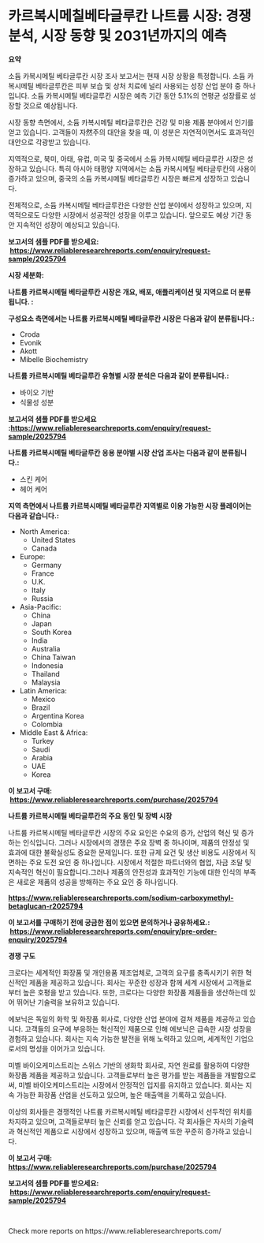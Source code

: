 <p><h1>카르복시메칠베타글루칸 나트륨 시장: 경쟁 분석, 시장 동향 및 2031년까지의 예측</h1></p><p><strong>요약</strong></p>
<p><p>소듐 카복시메틸 베타글루칸 시장 조사 보고서는 현재 시장 상황을 특정합니다. 소듐 카복시메틸 베타글루칸은 피부 보습 및 상처 치료에 널리 사용되는 성장 산업 분야 중 하나입니다. 소듐 카복시메틸 베타글루칸 시장은 예측 기간 동안 5.1%의 연평균 성장률로 성장할 것으로 예상됩니다.</p><p>시장 동향 측면에서, 소듐 카복시메틸 베타글루칸은 건강 및 미용 제품 분야에서 인기를 얻고 있습니다. 고객들이 자然주의 대안을 찾을 때, 이 성분은 자연적이면서도 효과적인 대안으로 각광받고 있습니다.</p><p>지역적으로, 북미, 아태, 유럽, 미국 및 중국에서 소듐 카복시메틸 베타글루칸 시장은 성장하고 있습니다. 특히 아시아 태평양 지역에서는 소듐 카복시메틸 베타글루칸의 사용이 증가하고 있으며, 중국의 소듐 카복시메틸 베타글루칸 시장은 빠르게 성장하고 있습니다.</p><p>전체적으로, 소듐 카복시메틸 베타글루칸은 다양한 산업 분야에서 성장하고 있으며, 지역적으로도 다양한 시장에서 성공적인 성장을 이루고 있습니다. 앞으로도 예상 기간 동안 지속적인 성장이 예상되고 있습니다.</p></p>
<p><strong>보고서의 샘플 PDF를 받으세요: &nbsp;<a href="https://www.reliableresearchreports.com/enquiry/request-sample/2025794">https://www.reliableresearchreports.com/enquiry/request-sample/2025794</a></strong></p>
<p><strong>시장 세분화:</strong></p>
<p><strong> 나트륨 카르복시메틸 베타글루칸 시장은 개요, 배포, 애플리케이션 및 지역으로 더 분류됩니다. :</strong></p>
<p><strong>구성요소 측면에서는 나트륨 카르복시메틸 베타글루칸 시장은 다음과 같이 분류됩니다.:</strong></p>
<p><ul><li>Croda</li><li>Evonik</li><li>Akott</li><li>Mibelle Biochemistry</li></ul></p>
<p><strong> 나트륨 카르복시메틸 베타글루칸 유형별 시장 분석은 다음과 같이 분류됩니다.:</strong></p>
<p><ul><li>바이오 기반</li><li>식물성 성분</li></ul></p>
<p><strong>보고서의 샘플 PDF를 받으세요 :<a href="https://www.reliableresearchreports.com/enquiry/request-sample/2025794">https://www.reliableresearchreports.com/enquiry/request-sample/2025794</a></strong></p>
<p><strong> 나트륨 카르복시메틸 베타글루칸 응용 분야별 시장 산업 조사는 다음과 같이 분류됩니다.:</strong></p>
<p><ul><li>스킨 케어</li><li>헤어 케어</li></ul></p>
<p><strong>지역 측면에서 나트륨 카르복시메틸 베타글루칸 지역별로 이용 가능한 시장 플레이어는 다음과 같습니다.:</strong></p>
<p><ul>
    <li>
        North America:
        <ul>
            <li>United States</li>
            <li>Canada</li>
        </ul>
    </li>
    <li>
        Europe:
        <ul>
            <li>Germany</li>
            <li>France</li>
            <li>U.K.</li>
            <li>Italy</li>
            <li>Russia</li>
        </ul>
    </li>
    <li>
        Asia-Pacific:
        <ul>
            <li>China</li>
            <li>Japan</li>
            <li>South Korea</li>
            <li>India</li>
            <li>Australia</li>
            <li>China Taiwan</li>
            <li>Indonesia</li>
            <li>Thailand</li>
            <li>Malaysia</li>
        </ul>
    </li>
    <li>
        Latin America:
        <ul>
            <li>Mexico</li>
            <li>Brazil</li>
            <li>Argentina Korea</li>
            <li>Colombia</li>
        </ul>
    </li>
    <li>
        Middle East & Africa:
        <ul>
            <li>Turkey</li>
            <li>Saudi</li>
            <li>Arabia</li>
            <li>UAE</li>
            <li>Korea</li>
        </ul>
    </li>
    </ul></p>
<p><strong>이 보고서 구매: &nbsp;<a href="https://www.reliableresearchreports.com/purchase/2025794">https://www.reliableresearchreports.com/purchase/2025794</a></strong></p>
<p><strong>나트륨 카르복시메틸 베타글루칸의 주요 동인 및 장벽 시장</strong></p>
<p><p>나트륨 카르복시메틸 베타글루칸 시장의 주요 요인은 수요의 증가, 산업의 혁신 및 증가하는 인식입니다. 그러나 시장에서의 경쟁은 주요 장벽 중 하나이며, 제품의 안정성 및 효과에 대한 불확실성도 중요한 문제입니다. 또한 규제 요건 및 생산 비용도 시장에서 직면하는 주요 도전 요인 중 하나입니다. 시장에서 적절한 파트너와의 협업, 자금 조달 및 지속적인 혁신이 필요합니다.그러나 제품의 안전성과 효과적인 기능에 대한 인식의 부족은 새로운 제품의 성공을 방해하는 주요 요인 중 하나입니다.</p></p>
<p><strong><a href="https://www.reliableresearchreports.com/sodium-carboxymethyl-betaglucan-r2025794">https://www.reliableresearchreports.com/sodium-carboxymethyl-betaglucan-r2025794</a></strong></p>
<p><strong>이 보고서를 구매하기 전에 궁금한 점이 있으면 문의하거나 공유하세요.: &nbsp;<a href="https://www.reliableresearchreports.com/enquiry/pre-order-enquiry/2025794">https://www.reliableresearchreports.com/enquiry/pre-order-enquiry/2025794</a></strong></p>
<p><strong>경쟁 구도</strong></p>
<p><p>크로다는 세계적인 화장품 및 개인용품 제조업체로, 고객의 요구를 충족시키기 위한 혁신적인 제품을 제공하고 있습니다. 회사는 꾸준한 성장과 함께 세계 시장에서 고객들로부터 높은 호평을 받고 있습니다. 또한, 크로다는 다양한 화장품 제품들을 생산하는데 있어 뛰어난 기술력을 보유하고 있습니다.</p><p>에보닉은 독일의 화학 및 화장품 회사로, 다양한 산업 분야에 걸쳐 제품을 제공하고 있습니다. 고객들의 요구에 부응하는 혁신적인 제품으로 인해 에보닉은 급속한 시장 성장을 경험하고 있습니다. 회사는 지속 가능한 발전을 위해 노력하고 있으며, 세계적인 기업으로서의 명성을 이어가고 있습니다.</p><p>미벨 바이오케미스트리는 스위스 기반의 생화학 회사로, 자연 원료를 활용하여 다양한 화장품 제품을 제공하고 있습니다. 고객들로부터 높은 평가를 받는 제품들을 개발함으로써, 미벨 바이오케미스트리는 시장에서 안정적인 입지를 유지하고 있습니다. 회사는 지속 가능한 화장품 산업을 선도하고 있으며, 높은 매출액을 기록하고 있습니다.</p><p>이상의 회사들은 경쟁적인 나트륨 카르복시메틸 베타글루칸 시장에서 선두적인 위치를 차지하고 있으며, 고객들로부터 높은 신뢰를 얻고 있습니다. 각 회사들은 자사의 기술력과 혁신적인 제품으로 시장에서 성장하고 있으며, 매출액 또한 꾸준히 증가하고 있습니다.</p></p>
<p><strong>이 보고서 구매: &nbsp; <a href="https://www.reliableresearchreports.com/purchase/2025794">https://www.reliableresearchreports.com/purchase/2025794</a></strong></p>
<p><strong>보고서의 샘플 PDF를 받으세요: &nbsp;<a href="https://www.reliableresearchreports.com/enquiry/request-sample/2025794">https://www.reliableresearchreports.com/enquiry/request-sample/2025794</a></strong><strong></strong></p>
<p>&nbsp;</p>
<p>Check more reports on https://www.reliableresearchreports.com/</p>